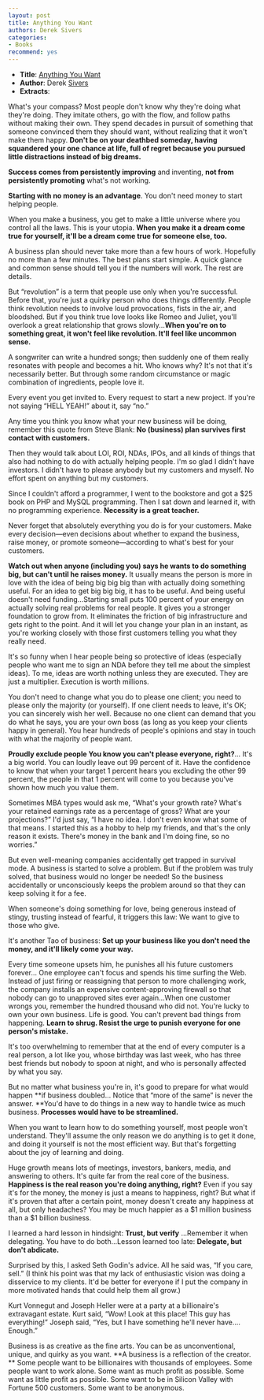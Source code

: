 ```yaml
---
layout: post
title: Anything You Want
authors: Derek Sivers
categories:
- Books
recommend: yes
---
```


- **Title**: [Anything You Want](http://www.amazon.com/Anything-You-Want-Derek-Sivers/dp/1936719118)
- **Author**: Derek [Sivers](https://twitter.com/#!/sivers)
- **Extracts**:

What's your compass? Most people don't know why they're doing what they're doing. They imitate others, go with the flow, and follow paths without making their own. They spend decades in pursuit of something that someone convinced them they should want, without realizing that it won't make them happy. **Don't be on your deathbed someday, having squandered your one chance at life, full of regret because you pursued little distractions instead of big dreams.**

**Success comes from persistently improving** and inventing, **not from persistently promoting** what's not working.

**Starting with no money is an advantage**. You don't need money to start helping people.

When you make a business, you get to make a little universe where you control all the laws. This is your utopia. **When you make it a dream come true for yourself, it'll be a dream come true for someone else, too.**

A business plan should never take more than a few hours of work. Hopefully no more than a few minutes. The best plans start simple. A quick glance and common sense should tell you if the numbers will work. The rest are details.

But “revolution” is a term that people use only when you're successful. Before that, you're just a quirky person who does things differently. People think revolution needs to involve loud provocations, fists in the air, and bloodshed. But if you think true love looks like Romeo and Juliet, you'll overlook a great relationship that grows slowly...**When you're on to something great, it won't feel like revolution. It'll feel like uncommon sense.**

A songwriter can write a hundred songs; then suddenly one of them really resonates with people and becomes a hit. Who knows why? It's not that it's necessarily better. But through some random circumstance or magic combination of ingredients, people love it.

Every event you get invited to. Every request to start a new project. If you're not saying “HELL YEAH!” about it, say “no.”

Any time you think you know what your new business will be doing, remember this quote from Steve Blank: **No (business) plan survives first contact with customers.**

Then they would talk about LOI, ROI, NDAs, IPOs, and all kinds of things that also had nothing to do with actually helping people. I'm so glad I didn't have investors. I didn't have to please anybody but my customers and myself. No effort spent on anything but my customers.

Since I couldn't afford a programmer, I went to the bookstore and got a $25 book on PHP and MySQL programming. Then I sat down and learned it, with no programming experience. **Necessity is a great teacher.**

Never forget that absolutely everything you do is for your customers. Make every decision—even decisions about whether to expand the business, raise money, or promote someone—according to what's best for your customers.

**Watch out when anyone (including you) says he wants to do something big, but can't until he raises money.** It usually means the person is more in love with the idea of being big big big than with actually doing something useful. For an idea to get big big big, it has to be useful. And being useful doesn't need funding...Starting small puts 100 percent of your energy on actually solving real problems for real people. It gives you a stronger foundation to grow from. It eliminates the friction of big infrastructure and gets right to the point. And it will let you change your plan in an instant, as you're working closely with those first customers telling you what they really need.

It's so funny when I hear people being so protective of ideas (especially people who want me to sign an NDA before they tell me about the simplest ideas). To me, ideas are worth nothing unless they are executed. They are just a multiplier. Execution is worth millions.

You don't need to change what you do to please one client; you need to please only the majority (or yourself). If one client needs to leave, it's OK; you can sincerely wish her well. Because no one client can demand that you do what he says, you are your own boss (as long as you keep your clients happy in general). You hear hundreds of people's opinions and stay in touch with what the majority of people want.

**Proudly exclude people You know you can't please everyone, right?**... It's a big world. You can loudly leave out 99 percent of it. Have the confidence to know that when your target 1 percent hears you excluding the other 99 percent, the people in that 1 percent will come to you because you've shown how much you value them.

Sometimes MBA types would ask me, “What's your growth rate? What's your retained earnings rate as a percentage of gross? What are your projections?” I'd just say, “I have no idea. I don't even know what some of that means. I started this as a hobby to help my friends, and that's the only reason it exists. There's money in the bank and I'm doing fine, so no worries.”

But even well-meaning companies accidentally get trapped in survival mode. A business is started to solve a problem. But if the problem was truly solved, that business would no longer be needed! So the business accidentally or unconsciously keeps the problem around so that they can keep solving it for a fee.

When someone's doing something for love, being generous instead of stingy, trusting instead of fearful, it triggers this law: We want to give to those who give.

It's another Tao of business: **Set up your business like you don't need the money, and it'll likely come your way.**

Every time someone upsets him, he punishes all his future customers forever... One employee can't focus and spends his time surfing the Web. Instead of just firing or reassigning that person to more challenging work, the company installs an expensive content-approving firewall so that nobody can go to unapproved sites ever again...When one customer wrongs you, remember the hundred thousand who did not. You're lucky to own your own business. Life is good. You can't prevent bad things from happening. **Learn to shrug. Resist the urge to punish everyone for one person's mistake.**

It's too overwhelming to remember that at the end of every computer is a real person, a lot like you, whose birthday was last week, who has three best friends but nobody to spoon at night, and who is personally affected by what you say.

But no matter what business you're in, it's good to prepare for what would happen **if business doubled... Notice that “more of the same” is never the answer. **You'd have to do things in a new way to handle twice as much business. **Processes would have to be streamlined.**

When you want to learn how to do something yourself, most people won't understand. They'll assume the only reason we do anything is to get it done, and doing it yourself is not the most efficient way. But that's forgetting about the joy of learning and doing.

Huge growth means lots of meetings, investors, bankers, media, and answering to others. It's quite far from the real core of the business. **Happiness is the real reason you're doing anything, right?** Even if you say it's for the money, the money is just a means to happiness, right? But what if it's proven that after a certain point, money doesn't create any happiness at all, but only headaches? You may be much happier as a $1 million business than a $1 billion business.

I learned a hard lesson in hindsight: **Trust, but verify** ...Remember it when delegating. You have to do both...Lesson learned too late: **Delegate, but don't abdicate.**

Surprised by this, I asked Seth Godin's advice. All he said was, “If you care, sell.” (I think his point was that my lack of enthusiastic vision was doing a disservice to my clients. It'd be better for everyone if I put the company in more motivated hands that could help them all grow.)

Kurt Vonnegut and Joseph Heller were at a party at a billionaire's extravagant estate. Kurt said, “Wow! Look at this place! This guy has everything!” Joseph said, “Yes, but I have something he'll never have.... Enough.”

Business is as creative as the fine arts. You can be as unconventional, unique, and quirky as you want. **A business is a reflection of the creator. ** Some people want to be billionaires with thousands of employees. Some people want to work alone. Some want as much profit as possible. Some want as little profit as possible. Some want to be in Silicon Valley with Fortune 500 customers. Some want to be anonymous.
